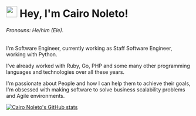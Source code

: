 # <img src="https://emojis.slackmojis.com/emojis/images/1531849430/4246/blob-sunglasses.gif?1531849430" width="30" /> Hey, I'm Cairo Noleto!
###### Pronouns: He/him (Ele).

I'm Software Engineer, currently working as Staff Software Engineer, working with Python.

I've already worked with Ruby, Go, PHP and some many other programming languages and technologies over all these years.

I'm passionate about People and how I can help them to achieve their goals, I'm obsessed with making software to solve business scalability problems and Agile environments.

[![Cairo Noleto's GitHub stats](https://github-readme-stats.vercel.app/api?username=caironoleto&count_private=true&show_icons=true&theme=dracula)](https://github.com/caironoleto)

<!--
**caironoleto/caironoleto** is a ✨ _special_ ✨ repository because its `README.md` (this file) appears on your GitHub profile.

Here are some ideas to get you started:

- 🔭 I’m currently working on ...
- 🌱 I’m currently learning ...
- 👯 I’m looking to collaborate on ...
- 🤔 I’m looking for help with ...
- 💬 Ask me about ...
- 📫 How to reach me: ...
- 😄 Pronouns: ...
- ⚡ Fun fact: ...
-->
